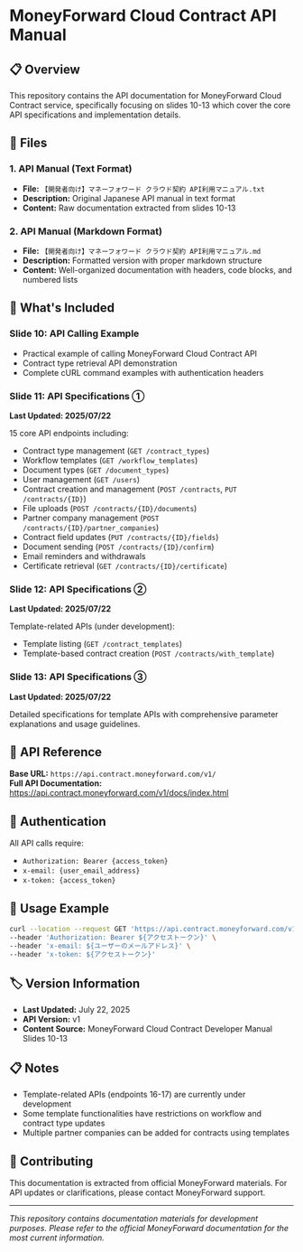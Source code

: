 # MoneyForward Cloud Contract API Manual

## 📋 Overview
This repository contains the API documentation for MoneyForward Cloud Contract service, specifically focusing on slides 10-13 which cover the core API specifications and implementation details.

## 📁 Files

### 1. API Manual (Text Format)
- **File:** `【開発者向け】マネーフォワード クラウド契約 API利用マニュアル.txt`
- **Description:** Original Japanese API manual in text format
- **Content:** Raw documentation extracted from slides 10-13

### 2. API Manual (Markdown Format)
- **File:** `【開発者向け】マネーフォワード クラウド契約 API利用マニュアル.md`
- **Description:** Formatted version with proper markdown structure
- **Content:** Well-organized documentation with headers, code blocks, and numbered lists

## 🚀 What's Included

### Slide 10: API Calling Example
- Practical example of calling MoneyForward Cloud Contract API
- Contract type retrieval API demonstration
- Complete cURL command examples with authentication headers

### Slide 11: API Specifications ① 
**Last Updated: 2025/07/22**

15 core API endpoints including:
- Contract type management (`GET /contract_types`)
- Workflow templates (`GET /workflow_templates`) 
- Document types (`GET /document_types`)
- User management (`GET /users`)
- Contract creation and management (`POST /contracts`, `PUT /contracts/{ID}`)
- File uploads (`POST /contracts/{ID}/documents`)
- Partner company management (`POST /contracts/{ID}/partner_companies`)
- Contract field updates (`PUT /contracts/{ID}/fields`)
- Document sending (`POST /contracts/{ID}/confirm`)
- Email reminders and withdrawals
- Certificate retrieval (`GET /contracts/{ID}/certificate`)

### Slide 12: API Specifications ②
**Last Updated: 2025/07/22**

Template-related APIs (under development):
- Template listing (`GET /contract_templates`)
- Template-based contract creation (`POST /contracts/with_template`)

### Slide 13: API Specifications ③
**Last Updated: 2025/07/22**

Detailed specifications for template APIs with comprehensive parameter explanations and usage guidelines.

## 🔗 API Reference
**Base URL:** `https://api.contract.moneyforward.com/v1/`  
**Full API Documentation:** https://api.contract.moneyforward.com/v1/docs/index.html

## 🔐 Authentication
All API calls require:
- `Authorization: Bearer {access_token}`
- `x-email: {user_email_address}`  
- `x-token: {access_token}`

## 📝 Usage Example
```bash
curl --location --request GET 'https://api.contract.moneyforward.com/v1/contract_types' \
--header 'Authorization: Bearer ${アクセストークン}' \
--header 'x-email: ${ユーザーのメールアドレス}' \
--header 'x-token: ${アクセストークン}'
```

## 🏷️ Version Information
- **Last Updated:** July 22, 2025
- **API Version:** v1
- **Content Source:** MoneyForward Cloud Contract Developer Manual Slides 10-13

## 📋 Notes
- Template-related APIs (endpoints 16-17) are currently under development
- Some template functionalities have restrictions on workflow and contract type updates
- Multiple partner companies can be added for contracts using templates

## 🤝 Contributing
This documentation is extracted from official MoneyForward materials. For API updates or clarifications, please contact MoneyForward support.

---
*This repository contains documentation materials for development purposes. Please refer to the official MoneyForward documentation for the most current information.*